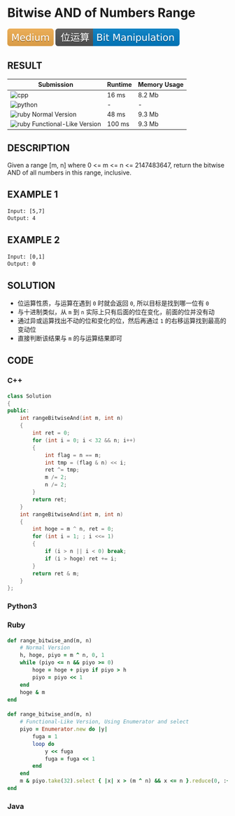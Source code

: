 # Bitwise AND of Numbers Range

![Medium](../../materials/-Medium-f0ad4e.svg) ![Bit_Manipulation](../../materials/位运算-Bit_Manipulation-007ec6.svg)

## RESULT

| Submission                                                                              | Runtime | Memory Usage |
| --------------------------------------------------------------------------------------- | ------- | ------------ |
| ![cpp](https://img.shields.io/badge/leetcode201-cpp-f34b7d.svg)                         | 16 ms   | 8.2 Mb       |
| ![python](https://img.shields.io/badge/leetcode201-py-3572A5.svg)                       | -       | -            |
| ![ruby](https://img.shields.io/badge/leetcode201-rb-701516.svg) Normal Version          | 48 ms   | 9.3 Mb       |
| ![ruby](https://img.shields.io/badge/leetcode201-rb-701516.svg) Functional-Like Version | 100 ms  | 9.3 Mb       |

## DESCRIPTION

Given a range [m, n] where 0 <= m <= n <= 2147483647, return the bitwise AND of all numbers in this range, inclusive.

## EXAMPLE 1

```plain
Input: [5,7]
Output: 4
```

## EXAMPLE 2

```plain
Input: [0,1]
Output: 0
```

## SOLUTION

* 位运算性质，与运算在遇到 `0` 时就会返回 `0`, 所以目标是找到哪一位有 `0`
* 与十进制类似，从 `m` 到 `n` 实际上只有后面的位在变化，前面的位并没有动
* 通过异或运算找出不动的位和变化的位，然后再通过 `1` 的右移运算找到最高的变动位
* 直接判断该结果与 `m` 的与运算结果即可 

## CODE

### C++

```cpp
class Solution
{
public:
    int rangeBitwiseAnd(int m, int n)
    {
        int ret = 0;
        for (int i = 0; i < 32 && n; i++)
        {
            int flag = n == m;
            int tmp = (flag & n) << i;
            ret ^= tmp;
            m /= 2;
            n /= 2;
        }
        return ret;
    }
    int rangeBitwiseAnd(int m, int n)
    {
        int hoge = m ^ n, ret = 0;
        for (int i = 1; ; i <<= 1)
        {
            if (i > n || i < 0) break;
            if (i > hoge) ret += i;
        }
        return ret & m;
    }
};
```

### Python3

### Ruby

```ruby
def range_bitwise_and(m, n)
    # Normal Version
    h, hoge, piyo = m ^ n, 0, 1
    while (piyo <= n && piyo >= 0)
        hoge = hoge + piyo if piyo > h
        piyo = piyo << 1
    end
    hoge & m
end

def range_bitwise_and(m, n)
    # Functional-Like Version, Using Enumerator and select
    piyo = Enumerator.new do |y|
        fuga = 1
        loop do
            y << fuga
            fuga = fuga << 1
        end
    end
    m & piyo.take(32).select { |x| x > (m ^ n) && x <= n }.reduce(0, :+)
end
```

### Java
